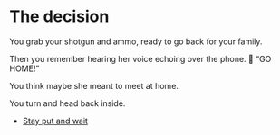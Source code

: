 # The decision

You grab your shotgun and ammo, ready to go back for your family. 

Then you remember hearing her voice echoing over the phone. 📱
“GO HOME!”

You think maybe she meant to meet at home.

You turn and head back inside.

- [Stay put and wait](./scene4B.md)



